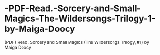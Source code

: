 # -PDF-Read.-Sorcery-and-Small-Magics-The-Wildersongs-Trilogy-1-by-Maiga-Doocy
(PDF) Read. Sorcery and Small Magics (The Wildersongs Trilogy, #1) by Maiga Doocy
